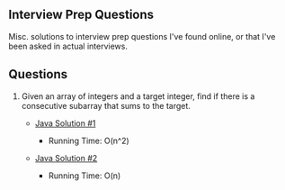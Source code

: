 Interview Prep Questions
------------------------

Misc. solutions to interview prep questions I've found online, or that I've been asked in actual interviews.

Questions
---------

1. Given an array of integers and a target integer, find if there is a consecutive subarray that sums to the target.

    - [Java Solution #1](https://github.com/newfurniturey/interview-prep-questions/blob/3b27bff49b364bc6e1638c0f198768a036e6fe4b/java/src/com/newfurniturey/interviewprep/NumberQuestions.java#L15-L39)
        - Running Time: O(n^2)
    
    - [Java Solution #2](https://github.com/newfurniturey/interview-prep-questions/blob/3b27bff49b364bc6e1638c0f198768a036e6fe4b/java/src/com/newfurniturey/interviewprep/NumberQuestions.java#L51-L74)
        - Running Time: O(n)
